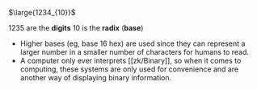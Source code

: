 $\large{1234_{10}}$

1235 are the **digits**
10 is the **radix** (**base**)

- Higher bases (eg, base 16 hex) are used since they can represent a larger number in a smaller number of characters for humans to read.
- A computer only ever interprets [[zk/Binary]], so when it comes to computing, these systems are only used for convenience and are another way of displaying binary information.